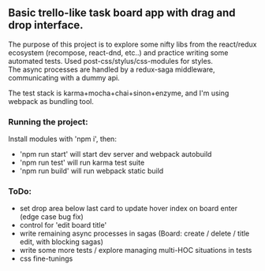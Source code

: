 ## Basic trello-like task board app with drag and drop interface. 

The purpose of this project is to explore some nifty libs from the react/redux ecosystem (recompose, react-dnd, etc..) and practice writing some automated tests.
Used post-css/stylus/css-modules for styles.  
The async processes are handled by a redux-saga middleware, communicating with a dummy api.  

The test stack is karma+mocha+chai+sinon+enzyme, and I'm using webpack as bundling tool.


### Running the project:
Install modules with 'npm i', then:  

* 'npm run start' will start dev server and webpack autobuild  
* 'npm run test' will run karma test suite  
* 'npm run build' will run webpack static build  


### ToDo:  
* set drop area below last card to update hover index on board enter (edge case bug fix)
* control for 'edit board title'
* write remaining async processes in sagas (Board: create / delete / title edit, with blocking sagas)
* write some more tests / explore managing multi-HOC situations in tests
* css fine-tunings


